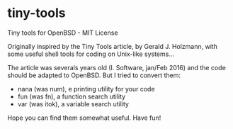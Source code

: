 # tiny-tools
Tiny tools for OpenBSD - MIT License

Originally inspired by the Tiny Tools article, by Gerald J. Holzmann, with some useful shell tools for coding on Unix-like systems...

The article was severals years old (I. Software, jan/Feb 2016) and the code should be adapted to OpenBSD. But I tried to convert them: 

- nana (was num), e printing utility for your code
- fun (was fn), a function search utility
- var (was itok), a variable search utility

Hope you can find them somewhat useful. Have fun!
